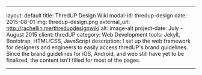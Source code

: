 ---

layout: default
title: ThredUP Design Wiki
modal-id: thredup-design
date: 2015-08-01
img: thredup-design.png
external_url: http://rachellin.me/thredupdesignwiki
alt: image-alt
project-date: July - August 2015
client: thredUP
category: Web Development
tools: Jekyll, Bootstrap, HTML/CSS, JavaScript
description: I set up the web framework for designers and engineers to easily access thredUP's brand guidelines. Since the brand guidelines for iOS, Android, and web still have yet to be finalized, the content isn't filled for most of the pages.

---